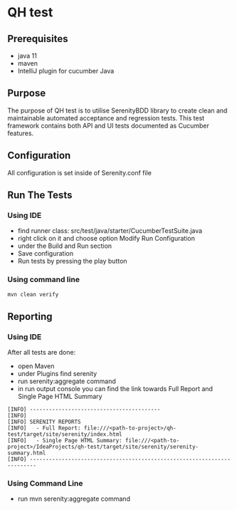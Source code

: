 # QH test

## Prerequisites

- java 11
- maven
- IntelliJ plugin for cucumber Java

## Purpose

The purpose of QH test is to utilise SerenityBDD library to create clean and maintainable automated acceptance and regression tests. This test framework contains both API and UI tests documented as Cucumber features.

## Configuration

All configuration is set inside of Serenity.conf file

## Run The Tests

### Using IDE

- find runner class: src/test/java/starter/CucumberTestSuite.java
- right click on it and choose option Modify Run Configuration
- under the Build and Run section
- Save configuration
- Run tests by pressing the play button

### Using command line

```bash
mvn clean verify
```

## Reporting

### Using IDE
After all tests are done:
- open Maven
- under Plugins find serenity
- run serenity:aggregate command
- in run output console you can find the link towards Full Report and Single Page HTML Summary
```
[INFO] -----------------------------------------
[INFO] 
[INFO] SERENITY REPORTS
[INFO]   - Full Report: file:///<path-to-project>/qh-test/target/site/serenity/index.html
[INFO]   - Single Page HTML Summary: file:///<path-to-project>/IdeaProjects/qh-test/target/site/serenity/serenity-summary.html
[INFO] ------------------------------------------------------------------------

```

### Using Command Line
- run mvn serenity:aggregate command